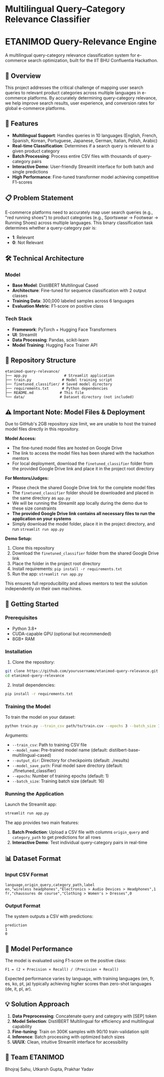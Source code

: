# Multilingual Query–Category Relevance Classifier

# ETANIMOD Query-Relevance Engine

A multilingual query-category relevance classification system for e-commerce search optimization, built for the IIT BHU Confluentia Hackathon.

## 🎯 Overview

This project addresses the critical challenge of mapping user search queries to relevant product categories across multiple languages in e-commerce platforms. By accurately determining query-category relevance, we help improve search results, user experience, and conversion rates for global e-commerce platforms.

## 🚀 Features

- **Multilingual Support**: Handles queries in 10 languages (English, French, Spanish, Korean, Portuguese, Japanese, German, Italian, Polish, Arabic)
- **Real-time Classification**: Determines if a search query is relevant to a given product category
- **Batch Processing**: Process entire CSV files with thousands of query-category pairs
- **Interactive Demo**: User-friendly Streamlit interface for both batch and single predictions
- **High Performance**: Fine-tuned transformer model achieving competitive F1-scores

## 📋 Problem Statement

E-commerce platforms need to accurately map user search queries (e.g., "red running shoes") to product categories (e.g., Sportswear → Footwear → Running Shoes) across multiple languages. This binary classification task determines whether a query-category pair is:
- **1**: Relevant
- **0**: Not Relevant

## 🛠️ Technical Architecture

### Model
- **Base Model**: DistilBERT Multilingual Cased
- **Architecture**: Fine-tuned for sequence classification with 2 output classes
- **Training Data**: 300,000 labeled samples across 6 languages
- **Evaluation Metric**: F1-score on positive class

### Tech Stack
- **Framework**: PyTorch + Hugging Face Transformers
- **UI**: Streamlit
- **Data Processing**: Pandas, scikit-learn
- **Model Training**: Hugging Face Trainer API

## 📁 Repository Structure

```
etanimod-query-relevance/
├── app.py                 # Streamlit application
├── train.py              # Model training script
├── finetuned_classifier/ # Saved model directory
├── requirements.txt      # Python dependencies
├── README.md            # This file
└── data/                # Dataset directory (not included)
```

## ⚠️ Important Note: Model Files & Deployment

Due to GitHub's 2GB repository size limit, we are unable to host the trained model files directly in this repository. 

**Model Access:**
- The fine-tuned model files are hosted on Google Drive
- The link to access the model files has been shared with the hackathon mentors
- For local deployment, download the `finetuned_classifier` folder from the provided Google Drive link and place it in the project root directory

**For Mentors/Judges:**
- Please check the shared Google Drive link for the complete model files
- The `finetuned_classifier` folder should be downloaded and placed in the same directory as `app.py`
- We will be running the Streamlit app locally during the demo due to these size constraints
- **The provided Google Drive link contains all necessary files to run the application on your systems**
- Simply download the model folder, place it in the project directory, and run `streamlit run app.py`

**Demo Setup:**
1. Clone this repository
2. Download the `finetuned_classifier` folder from the shared Google Drive link
3. Place the folder in the project root directory
4. Install requirements: `pip install -r requirements.txt`
5. Run the app: `streamlit run app.py`

This ensures full reproducibility and allows mentors to test the solution independently on their own machines.


## 🚦 Getting Started

### Prerequisites
- Python 3.8+
- CUDA-capable GPU (optional but recommended)
- 8GB+ RAM

### Installation

1. Clone the repository:
```bash
git clone https://github.com/yourusername/etanimod-query-relevance.git
cd etanimod-query-relevance
```

2. Install dependencies:
```bash
pip install -r requirements.txt
```

### Training the Model

To train the model on your dataset:

```bash
python train.py --train_csv path/to/train.csv --epochs 3 --batch_size 16
```

Arguments:
- `--train_csv`: Path to training CSV file
- `--model_name`: Pre-trained model name (default: distilbert-base-multilingual-cased)
- `--output_dir`: Directory for checkpoints (default: ./results)
- `--model_save_path`: Final model save directory (default: ./finetuned_classifier)
- `--epochs`: Number of training epochs (default: 1)
- `--batch_size`: Training batch size (default: 16)

### Running the Application

Launch the Streamlit app:

```bash
streamlit run app.py
```

The app provides two main features:

1. **Batch Prediction**: Upload a CSV file with columns `origin_query` and `category_path` to get predictions for all rows
2. **Interactive Demo**: Test individual query-category pairs in real-time

## 📊 Dataset Format

### Input CSV Format
```csv
language,origin_query,category_path,label
en,"wireless headphones","Electronics > Audio Devices > Headphones",1
fr,"chaussures de course","Clothing > Women's > Dresses",0
```

### Output Format
The system outputs a CSV with predictions:
```csv
prediction
1
0
```

## 🎯 Model Performance

The model is evaluated using F1-score on the positive class:

```
F1 = (2 × Precision × Recall) / (Precision + Recall)
```

Expected performance varies by language, with training languages (en, fr, es, ko, pt, ja) typically achieving higher scores than zero-shot languages (de, it, pl, ar).

## 💡 Solution Approach

1. **Data Preprocessing**: Concatenate query and category with [SEP] token
2. **Model Selection**: DistilBERT Multilingual for efficiency and multilingual capability
3. **Fine-tuning**: Train on 300K samples with 90/10 train-validation split
4. **Inference**: Batch processing with optimized batch sizes
5. **UI/UX**: Clean, intuitive Streamlit interface for accessibility

## 🤝 Team ETANIMOD
Bhojraj Sahu, Utkarsh Gupta, Prakhar Yadav
